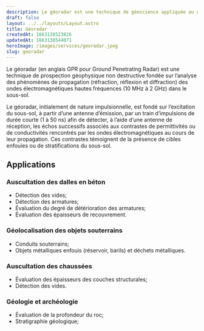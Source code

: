 ```yaml
---
description: Le géoradar est une technique de géoscience appliquée au génie civil.
draft: false
layout: ../../layouts/Layout.astro
title: Géoradar
createdAt: 1663138523826
updatedAt: 1663138544071
heroImage: /images/services/georadar.jpeg
slug: georadar
---
```


Le géoradar (en anglais GPR pour Ground Penetrating Radar) est une technique de prospection géophysique non destructive fondée sur l’analyse des phénomènes de propagation (réfraction, réflexion et diffraction) des ondes électromagnétiques hautes fréquences (10 MHz à 2 GHz) dans le sous-sol.

Le géoradar, initialement de nature impulsionnelle, est fondé sur l’excitation du sous-sol, à partir d’une antenne d’émission, par un train d’impulsions de durée courte (1 à 50 ns) afin de détecter, à l’aide d’une antenne de réception, les échos successifs associés aux contrastes de permittivités ou de conductivités rencontrés par les ondes électromagnétiques au cours de leur propagation. Ces contrastes témoignent de la présence de cibles enfouies ou de stratifications du sous-sol.

## Applications
### Auscultation des dalles en béton
- Détection des vides;
- Détection des armatures;
- Évaluation du degré de détérioration des armatures;
- Évaluation des épaisseurs de recouvrement.

### Géolocalisation des objets souterrains
- Conduits souterrains;
- Objets métalliques enfouis (réservoir, barils) et déchets métalliques.

### Auscultation des chaussées
- Évaluation des épaisseurs des couches structurales;
- Détection des vides.

### Géologie et archéologie
- Évaluation de la profondeur du roc;
- Stratigraphie géologique;
